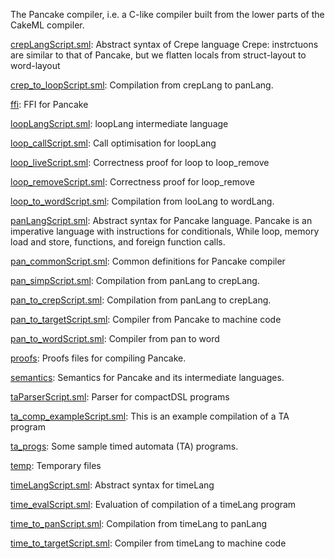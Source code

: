 The Pancake compiler, i.e. a C-like compiler built from the lower
parts of the CakeML compiler.

[crepLangScript.sml](crepLangScript.sml):
Abstract syntax of Crepe language
Crepe: instrctuons are similar to that of
Pancake, but we flatten locals from
struct-layout to word-layout

[crep_to_loopScript.sml](crep_to_loopScript.sml):
Compilation from crepLang to panLang.

[ffi](ffi):
FFI for Pancake

[loopLangScript.sml](loopLangScript.sml):
loopLang intermediate language

[loop_callScript.sml](loop_callScript.sml):
Call optimisation for loopLang

[loop_liveScript.sml](loop_liveScript.sml):
Correctness proof for loop to loop_remove

[loop_removeScript.sml](loop_removeScript.sml):
Correctness proof for loop_remove

[loop_to_wordScript.sml](loop_to_wordScript.sml):
Compilation from looLang to wordLang.

[panLangScript.sml](panLangScript.sml):
Abstract syntax for Pancake language.
Pancake is an imperative language with
instructions for conditionals, While loop,
memory load and store, functions,
and foreign function calls.

[pan_commonScript.sml](pan_commonScript.sml):
Common definitions for Pancake compiler

[pan_simpScript.sml](pan_simpScript.sml):
Compilation from panLang to crepLang.

[pan_to_crepScript.sml](pan_to_crepScript.sml):
Compilation from panLang to crepLang.

[pan_to_targetScript.sml](pan_to_targetScript.sml):
Compiler from Pancake to machine code

[pan_to_wordScript.sml](pan_to_wordScript.sml):
Compiler from pan to word

[proofs](proofs):
Proofs files for compiling Pancake.

[semantics](semantics):
Semantics for Pancake and its intermediate languages.

[taParserScript.sml](taParserScript.sml):
Parser for compactDSL programs

[ta_comp_exampleScript.sml](ta_comp_exampleScript.sml):
This is an example compilation of a TA program

[ta_progs](ta_progs):
Some sample timed automata (TA) programs.

[temp](temp):
Temporary files

[timeLangScript.sml](timeLangScript.sml):
Abstract syntax for timeLang

[time_evalScript.sml](time_evalScript.sml):
Evaluation of compilation of a timeLang program

[time_to_panScript.sml](time_to_panScript.sml):
Compilation from timeLang to panLang

[time_to_targetScript.sml](time_to_targetScript.sml):
Compiler from timeLang to machine code
